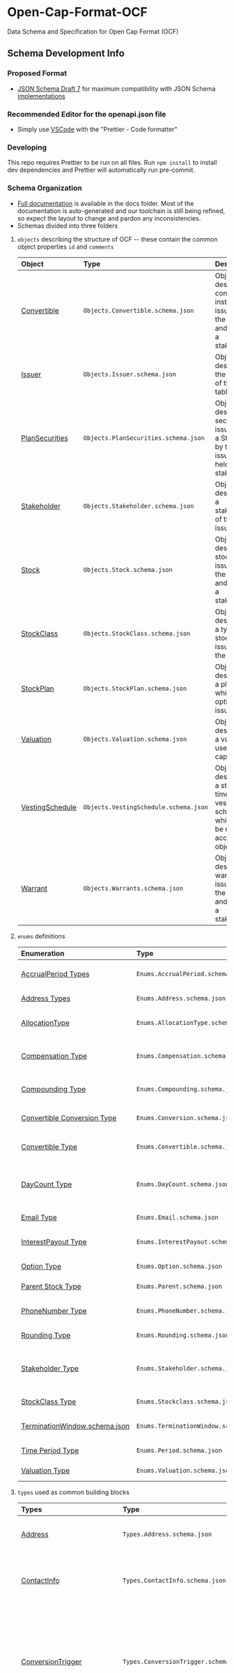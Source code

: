 # Open-Cap-Format-OCF

Data Schema and Specification for Open Cap Format (OCF)

## Schema Development Info

### Proposed Format

- [JSON Schema Draft 7](https://json-schema.org/specification-links.html#draft-7) for maximum compatibility with
  JSON Schema [implementations](https://protect-us.mimecast.com/s/bvw6ClYgmKf29D5ZHqNca4?domain=json-schema.org)

### Recommended Editor for the openapi.json file

- Simply use [VSCode](https://code.visualstudio.com/) with the "Prettier - Code formatter"

### Developing

This repo requires Prettier to be run on all files. Run `npm install` to install dev dependencies and Prettier will automatically run pre-commit.

### Schema Organization

- [Full documentation](docs/README.md) is available in the docs folder. Most of the documentation is auto-generated and our toolchain is still being refined, so expect the layout to change and pardon any inconsistencies.
- Schemas divided into three folders

1. `objects` describing the structure of OCF -- these contain the common object properties `id` and `comments`

   | Object                                     | Type                                  | Description                                                                                   |
   | :----------------------------------------- | :------------------------------------ | :-------------------------------------------------------------------------------------------- |
   | [Convertible](docs/convertible-1.md)       | `Objects.Convertible.schema.json`     | Object describing convertible instrument issued by the issuer and held by a stakeholder       |
   | [Issuer](docs/issuer.md)                   | `Objects.Issuer.schema.json`          | Object describing the issuer of the cap table                                                 |
   | [PlanSecurities](docs/plansecurities.md)   | `Objects.PlanSecurities.schema.json`  | Object describing securities issued from a StockPlan by the issuer and held by a stakeholder  |
   | [Stakeholder](docs/stakeholder-1.md)       | `Objects.Stakeholder.schema.json`     | Object describing a stakeholder of the issuer                                                 |
   | [Stock](docs/stock.md)                     | `Objects.Stock.schema.json`           | Object describing stock issued by the issuer and held by a stakeholder                        |
   | [StockClass](docs/stockclass-1.md)         | `Objects.StockClass.schema.json`      | Object describing a type of stock class issued by the issuer                                  |
   | [StockPlan](docs/stockplan.md)             | `Objects.StockPlan.schema.json`       | Object describing a plan which stock options are issued from                                  |
   | [Valuation](docs/valuation-1.md)           | `Objects.Valuation.schema.json`       | Object describing a valuation used in the cap table                                           |
   | [VestingSchedule](docs/vestingschedule.md) | `Objects.VestingSchedule.schema.json` | Object describing a strictly time-based vesting schedule which can be re-used accross objects |
   | [Warrant](docs/warrant.md)                 | `Objects.Warrants.schema.json`        | Object describing warrants issued by the issuer and held by a stakeholder                     |

2. `enums` definitions

   | Enumeration                                                | Type                                  | Description                                                                   |
   | :--------------------------------------------------------- | :------------------------------------ | :---------------------------------------------------------------------------- |
   | [AccrualPeriod Types](docs/accrualperiod.md)               | `Enums.AccrualPeriod.schema.json`     | Enumeration of interest accrual period type                                   |
   | [Address Types](docs/address.md)                           | `Enums.Address.schema.json`           | Enumeration of address types                                                  |
   | [AllocationType](docs/allocationtype.md)                   | `Enums.AllocationType.schema.json`    | Enumeration of allocation types for vesting schedules                         |
   | [Compensation Type](docs/compensation.md)                  | `Enums.Compensation.schema.json`      | Enumeration of stock compensation types                                       |
   | [Compounding Type](docs/compounding.md)                    | `Enums.Compounding.schema.json`       | Enumeration of interest compounding type                                      |
   | [Convertible Conversion Type](docs/conversion.md)          | `Enums.Conversion.schema.json`        | Enumeration of convertible conversion type                                    |
   | [Convertible Type](docs/convertible.md)                    | `Enums.Convertible.schema.json`       | Enumeration of convertible instrument types                                   |
   | [DayCount Type](docs/daycount.md)                          | `Enums.DayCount.schema.json`          | Enumeration of how the number of days are determined per period               |
   | [Email Type](docs/email.md)                                | `Enums.Email.schema.json`             | Enumeration of email types                                                    |
   | [InterestPayout Type](docs/interestpayout.md)              | `Enums.InterestPayout.schema.json`    | Enumeration of type of interest payout                                        |
   | [Option Type](docs/option.md)                              | `Enums.Option.schema.json`            | Enumeration of option types                                                   |
   | [Parent Stock Type](docs/parent.md)                        | `Enums.Parent.schema.json`            | Enumeration of parent stock types                                             |
   | [PhoneNumber Type](docs/phonenumber.md)                    | `Enums.PhoneNumber.schema.json`       | Enumeration of phone number types                                             |
   | [Rounding Type](docs/rounding.md)                          | `Enums.Rounding.schema.json`          | Enumeration of rounding types                                                 |
   | [Stakeholder Type](docs/stakeholder.md)                    | `Enums.Stakeholder.schema.json`       | Enumeration of stakeholder types - individual (human) or institution (entity) |
   | [StockClass Type](docs/stockclass.md)                      | `Enums.Stockclass.schema.json`        | Enumeration of stockclass types                                               |
   | [TerminationWindow.schema.json](docs/terminationwindow.md) | `Enums.TerminationWindow.schema.json` | Enumeration of TerminationWindow types                                        |
   | [Time Period Type](docs/period.md)                         | `Enums.Period.schema.json`            | Enumeration of time period types                                              |
   | [Valuation Type](docs/valuation.md)                        | `Enums.Valuation.schema.json`         | Enumeration of valuation types                                                |

3. `types` used as common building blocks

   | Types                                                                       | Type                                               | Description                                                                                                                                                        |
   | :-------------------------------------------------------------------------- | :------------------------------------------------- | :----------------------------------------------------------------------------------------------------------------------------------------------------------------- |
   | [Address](docs/address-1.md)                                                | `Types.Address.schema.json`                        | Type representation of an address as an object                                                                                                                     |
   | [ContactInfo](docs/contactinfo.md)                                          | `Types.ContactInfo.schema.json`                    | Type representation of a primary contact person for a stakeholder                                                                                                  |
   | [ConversionTrigger](docs/conversiontrigger.md)                              | `Types.ConversionTrigger.schema.json`              | Type representation of a convertibles conversion rights into stock upon an event (such as holder election or Change of Control)                                    |
   | [Custom Vesting Tranche](docs/customvestingtranche.md)                      | `Types.CustomVestingTranche.schema.json`           | Type representation of an vesting tranche by date and quantity                                                                                                     |
   | [DateTime](docs/datetime.md)                                                | `Types.DateTime.schema.json`                       | Type representing an instant in Universal Coordinated Time (UTC)                                                                                                   |
   | [Email](docs/email-1.md)                                                    | `Types.Email.schema.json`                          | Type representation of an email address                                                                                                                            |
   | [Event-driven Vesting Condition](docs/eventdrivenvestingcondition.md)       | `Types.EventDrivenVestingCondition.schema.json`    | Type representation of complex event-driven vesting criteria                                                                                                       |
   | [Money](docs/money.md)                                                      | `Types.Money.schema.json`                          | Type representing a monetary value in a specified currency code                                                                                                    |
   | [Name](docs/name.md)                                                        | `Types.Name.schema.json`                           | Type comprising of multiple name components                                                                                                                        |
   | [Numeric](docs/numeric.md)                                                  | `Types.Numeric.schema.json`                        | Type representation of a number (up to 10 decimal places supported by the spec)                                                                                    |
   | [PhoneNumber](docs/phone.md)                                                | `Types.PhoneNumber.schema.json`                    | Type representation of a phone number                                                                                                                              |
   | [Ratio](docs/ratio.md)                                                      | `Types.Ratio.schema.json`                          | Type representation of a ratio as antecedent and consequent numeric values                                                                                         |
   | [Schedule-driven Vesting Condition](docs/scheduledrivenvestingcondition.md) | `Types.ScheduleDrivenVestingCondition.schema.json` | Type representation of a row in a vesting schedule                                                                                                                 |
   | [SecurityExemption](docs/securityexemption.md)                              | `Types.SecurityExemption.schema.json`              | Type representation of a securities issuance exemption that includes an unstructured description and a country code (ISO-3166) for ease of processing and analysis |
   | [StockClassConversionRights](docs/stockclassconversionrights.md)            | `Types.StockClassConversionRights.schema.json`     | Type representation of a stock class or series conversion rights into another stock class or series as an object                                                   |
   | [StockParent](docs/stockparent.md)                                          | `Types.StockParent.schema.json`                    | Type representation of the parent security of a given stock issuance                                                                                               |
   | [TaxID](docs/taxid.md)                                                      | `Types.TaxID.schema.json`                          | Type representation of a government identifier for tax purposes                                                                                                    |
   | [TerminationWindow](docs/terminationwindow-1.md)                            | `Types.TerminationWindow.schema.json`              | Type representation of a termination window as an object                                                                                                           |
   | [Vesting](docs/vesting.md)                                                  | `Types.Vesting.schema.json`                        | Type representing all aspects related to vesting securities                                                                                                        |

_Documentation automatically generated with [jsonschema2md](https://github.com/adobe/jsonschema2md)_

## Attributions

### Contributors (alphabetical)

- Ben Hutchings
- Patrick Johnmeyer
- Dan Owen
- Chris Pasakarnis
- John Scrudato
- Ray Shan
- Caroline Taymor
- Eric Vogl
- Rob Wise
- Jacob Yavis
